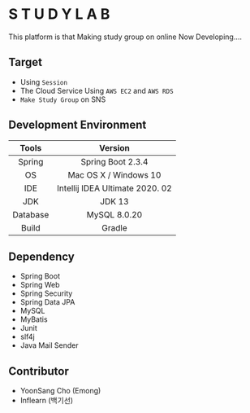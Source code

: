 # S T U D Y L A B
This platform is that Making study group on online
Now Developing....

## Target
- Using `Session`
- The Cloud Service Using `AWS EC2` and `AWS RDS`
- `Make Study Group` on SNS 

## Development Environment

|     Tools     |              Version               |
| :----------: | :-----------------------------: |
|    Spring    |    Spring Boot 2.3.4    |
|      OS      |            Mac OS X / Windows 10             |
|   IDE    | Intellij IDEA Ultimate 2020. 02 |
|     JDK      |             JDK 13              |
| Database |               MySQL 8.0.20            |
|   Build    |          Gradle           |

## Dependency
- Spring Boot
- Spring Web
- Spring Security
- Spring Data JPA
- MySQL
- MyBatis
- Junit
- slf4j
- Java Mail Sender

## Contributor
- YoonSang Cho (Emong) 
- Inflearn (백기선)
